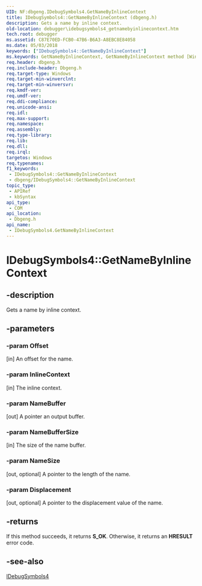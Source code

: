 ```yaml
---
UID: NF:dbgeng.IDebugSymbols4.GetNameByInlineContext
title: IDebugSymbols4::GetNameByInlineContext (dbgeng.h)
description: Gets a name by inline context.
old-location: debugger\idebugsymbols4_getnamebyinlinecontext.htm
tech.root: debugger
ms.assetid: C87E70ED-FCB0-47B6-B6A3-A8EBC8E84058
ms.date: 05/03/2018
keywords: ["IDebugSymbols4::GetNameByInlineContext"]
ms.keywords: GetNameByInlineContext, GetNameByInlineContext method [Windows Debugging], GetNameByInlineContext method [Windows Debugging],IDebugSymbols4 interface, IDebugSymbols4 interface [Windows Debugging],GetNameByInlineContext method, IDebugSymbols4.GetNameByInlineContext, IDebugSymbols4::GetNameByInlineContext, dbgeng/IDebugSymbols4::GetNameByInlineContext, debugger.idebugsymbols4_getnamebyinlinecontext
req.header: dbgeng.h
req.include-header: Dbgeng.h
req.target-type: Windows
req.target-min-winverclnt: 
req.target-min-winversvr: 
req.kmdf-ver: 
req.umdf-ver: 
req.ddi-compliance: 
req.unicode-ansi: 
req.idl: 
req.max-support: 
req.namespace: 
req.assembly: 
req.type-library: 
req.lib: 
req.dll: 
req.irql: 
targetos: Windows
req.typenames: 
f1_keywords:
 - IDebugSymbols4::GetNameByInlineContext
 - dbgeng/IDebugSymbols4::GetNameByInlineContext
topic_type:
 - APIRef
 - kbSyntax
api_type:
 - COM
api_location:
 - Dbgeng.h
api_name:
 - IDebugSymbols4.GetNameByInlineContext
---
```


# IDebugSymbols4::GetNameByInlineContext


## -description

Gets a name by inline context.

## -parameters

### -param Offset 

[in]
An offset for the name.

### -param InlineContext 

[in]
The inline context.

### -param NameBuffer 

[out]
A pointer an output buffer.

### -param NameBufferSize 

[in]
The size of the name buffer.

### -param NameSize 

[out, optional]
A pointer to the length of the name.

### -param Displacement 

[out, optional]
A pointer to the displacement value of the name.

## -returns

If this method succeeds, it returns **S_OK**. Otherwise, it returns an **HRESULT** error code.

## -see-also

<a href="https://docs.microsoft.com/windows-hardware/drivers/ddi/dbgeng/nn-dbgeng-idebugsymbols4">IDebugSymbols4</a>

